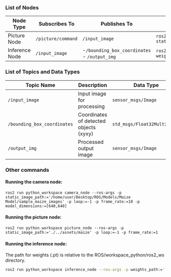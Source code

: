 
### List of Nodes

| Node Type         | Subscribes To | Publishes To                      | Example command |
|-------------------|----------------|-----------------------------------|------|
| Picture Node      | `/picture/command`                | `/input_image`        | `ros2 run python_workspace picture_node --ros-args -p static_image_path:='./../assets/maize' -p loop:=-1 -p frame_rate:=1`|
| Inference Node    | `/input_image`            | -`/bounding_box_coordinates` <br> - `/output_img`             | `ros2 run python_workspace inference_node --ros-args -p weights_path:='./ros2_ws/src/python_workspace/python_workspace/scripts/yolo11n.pt'`|


### List of Topics and Data Types

| Topic Name                  | Description                          | Data Type          |
|-----------------------------|--------------------------------------|--------------------|
| `/input_image`              | Input image for processing           | `sensor_msgs/Image`|
| `/bounding_box_coordinates` | Coordinates of detected objects (xyxy)      | `std_msgs/Float32MultiArray` |
| `/output_img`               | Processed output image               | `sensor_msgs/Image`|



### Other commands
#### Running the camera node:
`ros2 run python_workspace camera_node --ros-args -p static_image_path:='/home/user/Desktop/ROS/Models/Maize Model/sample_maize_images' -p loop:=-1 -p frame_rate:=10 -p model_dimensions:=[640,640]`

#### Running the picture node:

`ros2 run python_workspace picture_node --ros-args -p static_image_path:='./../assets/maize' -p loop:=-1 -p frame_rate:=1`

#### Running the inference node:

The path for weights (.pt) is relative to the ROS/workspace_python/ros2_ws directory. 

```bash
ros2 run python_workspace inference_node --ros-args -p weights_path:='./ros2_ws/src/python_workspace/python_workspace/scripts/yolo11n.pt'
```
